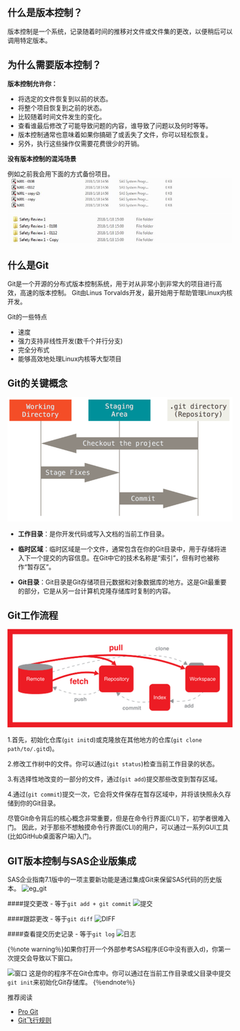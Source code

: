 ## 什么是版本控制？
版本控制是一个系统，记录随着时间​​的推移对文件或文件集的更改，以便稍后可以调用特定版本。

## 为什么需要版本控制？
**版本控制允许你：**
* 将选定的文件恢复到以前的状态。
* 将整个项目恢复到之前的状态。
* 比较随着时间文件发生的变化。
* 查看谁最后修改了可能导致问题的内容，谁导致了问题以及何时等等。
* 版本控制通常也意味着如果你搞砸了或丢失了文件，你可以轻松恢复。
* 另外，执行这些操作仅需要花费很少的开销。

**没有版本控制的混沌场景**

例如之前我会用下面的方式备份项目。
![backup1](img/in-post/git-version-control-integration-with-sas-enterprise-guide/backup1.JPG)
![backup2](img/in-post/git-version-control-integration-with-sas-enterprise-guide/backup2.JPG)

## 什么是Git
Git是一个开源的分布式版本控制系统，用于对从非常小到非常大的项目进行高效，高速的版本控制。 Git由Linus Torvalds开发，最开始用于帮助管理Linux内核开发。

Git的一些特点
* 速度
* 强力支持非线性开发(数千个并行分支)
* 完全分布式
* 能够高效地处理Linux内核等大型项目

## Git的关键概念

![workspace](img/in-post/git-version-control-integration-with-sas-enterprise-guide/workspace.png)

*  **工作目录**：是你开发代码或写入文档的当前工作目录。

*  **临时区域**：临时区域是一个文件，通常包含在你的Git目录中，用于存储将进入下一个提交的内容信息。在Git中它的技术名称是“索引”，但有时也被称作“暂存区”。

*  **Git目录**：Git目录是Git存储项目元数据和对象数据库的地方。这是Git最重要的部分，它是从另一台计算机克隆存储库时复制的内容。

## Git工作流程
![process](img/in-post/git-version-control-integration-with-sas-enterprise-guide/workflow.png)

1.首先，初始化仓库(`git init`d)或克隆放在其他地方的仓库(`git clone path/to/.git`d)。

2.修改工作树中的文件。你可以通过(`git status`)检查当前工作目录的状态。

3.有选择性地改变的一部分的文件，通过(`git add`)提交那些改变到暂存区域。

4.通过(`git commit`)提交一次，它会将文件保存在暂存区域中，并将该快照永久存储到你的Git目录。

尽管Git命令背后的核心概念非常重要，但是在命令行界面(CLI)下，初学者很难入门。
因此，对于那些不想触摸命令行界面(CLI)的用户，可以通过一系列GUI工具(比如GitHub桌面客户端)入门。

## GIT版本控制与SAS企业版集成

SAS企业指南7.1版中的一项主要新功能是通过集成Git来保留SAS代码的历史版本。
![eg_git](IMG/在后/git的版本控制集成，与-SAS企业引导/eg_git1.pngd)

####提交更改 - 等于`git add + git commit`
![提交](IMG/在后/git的版本控制集成，与-SAS企业引导/commit.JPGd)

####跟踪更改 - 等于`git diff`
![DIFF](IMG/在后/git的版本控制集成，与-SAS企业引导/diff.pngd)

####查看提交历史记录 - 等于`git log`
![日志](IMG/在后/git的版本控制集成，与-SAS企业引导/log.pngd)

{％note warning％}如果你打开一个外部参考SAS程序(EG中没有嵌入d)，你第一次提交会导致以下窗口。

![窗口](IMG/在后/git的版本控制集成，与-SAS企业引导/window.pngd)
这是你的程序不在Git仓库中。你可以通过在当前工作目录或父目录中提交`git init`来初始化Git存储库。
{％endnote％}

推荐阅读
*  [Pro Git](https://bingohuang.gitbooks.io/progit2/content/01-introduction/1-introduction.htmld)
*  [Git飞行规则](https://github.com/k88hudson/git-flight-rulesd)
